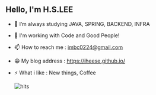 ## Hello, I'm H.S.LEE 

- 🌱 I’m always studying JAVA, SPRING, BACKEND, INFRA
- 🤔 I'm working with Code and Good People!
- 📫 How to reach me : [imbc0224@gmail.com](https://iheese.github.io/contact/)
- 😁 My blog address : https://iheese.github.io/
- ⚡ What i like : New things, Coffee

  ![hits](https://komarev.com/ghpvc/?username=iheese&color=blue&label=HITS&style=plastic)
<!-- - 👯 I’m looking to collaborate on ... -->
<!-- - 🤔 I’m looking for help with ... -->
<!-- - 💬 Ask me about ... -->
<!-- 🔭 I’m currently working on ...-->
<!-- - 😄 Pronouns: ... -->
